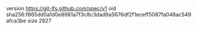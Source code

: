version https://git-lfs.github.com/spec/v1
oid sha256:f865dd0a1d0e8981a7f3c8c3dad9a5676df2f1eceff5087fa048ac549afca3be
size 2827
